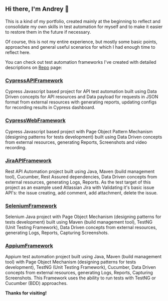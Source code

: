 ### <b><h3>Hi there, I'm Andrey 👋</b></h3> 

This is a kind of my portfolio, created mainly at the beginning to reflect and consolidate my own skills in test automation for myself and to make it easier to restore them in the future if necessary.

Of course, this is not my entire experience, but mostly some basic points, approaches and general useful scenarios for which I had enough time to reflect here.

You can check out test automation frameworks I've created with detailed descriptions on [Repo](https://github.com/andrey-yudin-7?tab=repositories) page:

<b><h3><a href="https://github.com/andrey-yudin-7/CypressAPIFramework" target="_blank">CypressAPIFramework</a></b></h3>
Cypress Javascript based project for API test automation built using Data Driven concepts for API resources and Data payload for requests in JSON format from external resources with generating reports, updating configs for recording results in Cypress dashboard.

<b><h3><a href="https://github.com/andrey-yudin-7/CypressWebFramework" target="_blank">CypressWebFramework</a></b></h3>
Cypress Javascript based project with Page Object Pattern Mechanism (designing patterns for tests development) built using Data Driven concepts from external resources, generating Reports, Screenshots and video recording.

<b><h3><a href="https://github.com/andrey-yudin-7/JiraAPIFramework" target="_blank">JiraAPIFramework</a></b></h3>
Rest API Automation project built using Java, Maven (build management tool), Cucumber, Rest Assured dependencies, Data Driven concepts from external resources, generating Logs, Reports. As the test target of this project as an example used Atlassian Jira with Validating it's basic issue API's: the issue creating, add comment, add attachment, delete the issue.

<b><h3>[SeleniumFramework](https://github.com/andrey-yudin-7/SeleniumFramework)</b></h3>
Selenium Java project with Page Object Mechanism (designing patterns for tests development) built using Maven (build management tool), TestNG (Unit Testing Framework), Data Driven concepts from external resources, generating Logs, Reports, Capturing Screenshots.

<b><h3>[AppiumFramework](https://github.com/andrey-yudin-7/AppiumFramework)</b></h3>
Appium test automation project built using Java, Maven (build management tool) with Page Object Mechanism (designing patterns for tests development), TestNG (Unit Testing Framework), Cucumber, Data Driven concepts from external resources, generating Logs, Reports, Capturing Screenshots. This Framework uses the ability to run tests with TestNG or Cucumber (BDD) approaches.

<b>Thanks for visiting!</b>

<!--
**andrey-yudin-7/andrey-yudin-7** is a ✨ _special_ ✨ repository because its `README.md` (this file) appears on your GitHub profile.

Here are some ideas to get you started:

- 🔭 I’m currently working on ...
- 🌱 I’m currently learning ...
- 👯 I’m looking to collaborate on ...
- 🤔 I’m looking for help with ...
- 💬 Ask me about ...
- 📫 How to reach me: ...
- 😄 Pronouns: ...
- ⚡ Fun fact: ...
-->
